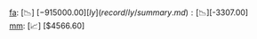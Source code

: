 [fa](record/fa/summary.md): [📉] [$-915000.00]  
[ly](record/ly/summary.md): [📉] [$-3307.00]  
[mm](record/mm/summary.md): [📈] [$4566.60]  
